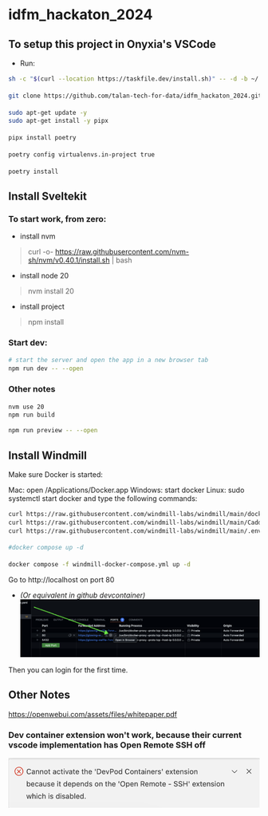 # idfm_hackaton_2024

## To setup this project in Onyxia's VSCode
- Run:
```sh
sh -c "$(curl --location https://taskfile.dev/install.sh)" -- -d -b ~/.local/bin

git clone https://github.com/talan-tech-for-data/idfm_hackaton_2024.git .

sudo apt-get update -y
sudo apt-get install -y pipx

pipx install poetry

poetry config virtualenvs.in-project true

poetry install

```

## Install Sveltekit
### To start work, from zero:

- install nvm
> curl -o- https://raw.githubusercontent.com/nvm-sh/nvm/v0.40.1/install.sh | bash
- install node 20
> nvm install 20
- install project
> npm install

### Start dev:
```bash
# start the server and open the app in a new browser tab
npm run dev -- --open
```

### Other notes
```bash
nvm use 20
npm run build
```

```bash
npm run preview -- --open
```

## Install Windmill
Make sure Docker is started:

Mac: open /Applications/Docker.app
Windows: start docker
Linux: sudo systemctl start docker
and type the following commands:

```sh
curl https://raw.githubusercontent.com/windmill-labs/windmill/main/docker-compose.yml -o docker-compose.yml
curl https://raw.githubusercontent.com/windmill-labs/windmill/main/Caddyfile -o Caddyfile
curl https://raw.githubusercontent.com/windmill-labs/windmill/main/.env -o .env

#docker compose up -d

docker compose -f windmill-docker-compose.yml up -d
```

Go to http://localhost on port 80
- _(Or equivalent in github devcontainer)_
![alt text](image.png)

Then you can login for the first time.


## Other Notes
https://openwebui.com/assets/files/whitepaper.pdf

### Dev container extension won't work, because their current vscode implementation has Open Remote SSH off
![alt text](image-1.png)